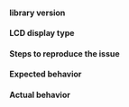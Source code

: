 #### library version

#### LCD display type

#### Steps to reproduce the issue

#### Expected behavior

#### Actual behavior

